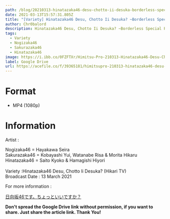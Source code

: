 ```yaml
---
path: /blog/20210313-hinatazaka46-desu-chotto-ii-desuka-borderless-special-part2
date: 2021-03-13T15:57:31.805Z
title: "[Variety] Hinatazaka46 Desu, Chotto Ii Desuka? ~Borderless Special Part 2"
author: Chr0balord
description: Hinatazaka46 Desu, Chotto Ii Desuka? ~Borderless Special Part 2
tags:
  - Variety
  - Nogizaka46
  - Sakurazaka46
  - Hinatazaka46
image: https://i.ibb.co/0FZFTXr/Himitsu-Pro-210313-Hinatazaka46-Desu-Chotto-Ii-Desuka-Borderless-Special-Part-2-mp4-thumbs.jpg
label: Google Drive
url: https://acefile.co/f/39365181/himitsupro-210313-hinatazaka46-desu-chotto-ii-desuka-borderless-special-part-2-mp4
---
```

# Format

* MP4 (1080p)

# Information

Artist : 

Nogizaka46 = Hayakawa Seira\
Sakurazaka46 = Kobayashi Yui, Watanabe Risa & Morita Hikaru\
Hinatazaka46 = Saito Kyoko & Hamagishi Hiyori <br>\
Variety :Hinatazaka46 Desu, Chotto Ii Desuka? (Hikari TV)\
Broadcast Date : 13 March 2021

For more information : <!--StartFragment-->

[日向坂46です。ちょっといいですか？](https://www.hikaritv.net/hinachoi/)

<!--EndFragment-->

**Don't spread the Google Drive link without permission, if you want to share. Just share the article link. Thank You!**